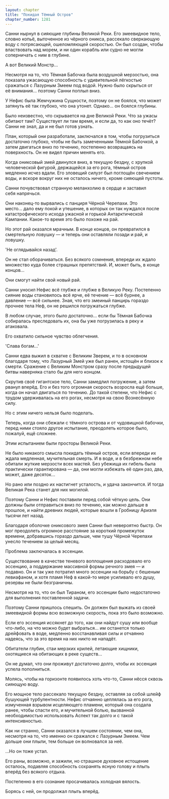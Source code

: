 ```yaml
---
layout: chapter
title: "Покидая Тёмный Остров"
chapter_number: 1281
---
```


Санни нырнул в сияющие глубины Великой Реки. Его змеевидное тело, словно копьё, выточенное из чёрного оникса, рассекало сверкающую воду с потрясающей, ошеломляющей скоростью. Он был создан, чтобы властвовать над морем, и ни один корабль или судно не могли соперничать с ним в глубине.

А вот Великий Монстр...

Несмотря на то, что Тёмная Бабочка была воздушной мерзостью, она показала ужасающую способность с удивительной лёгкостью сражаться с Лазурным Змеем под водой. Нужно было скрыться от её внимания... поэтому Санни поплыл вниз.

У Нефис была Жемчужина Сущности, поэтому он не боялся, что может затянуть её так глубоко, что она утонет. Однако... он боялся глубины.

Было неизвестно, что скрывается на дне Великой Реки. Что за ужасы обитают там? Существует ли там время, и если да, то как оно течёт? Санни не знал, да и не был готов узнать.

План, который они разработали, заключался в том, чтобы погрузиться достаточно глубоко, чтобы не быть замеченными Тёмной Бабочкой, а затем двигаться вниз по течению, постепенно возвращаясь на поверхность. Он не видел причин менять его.

Когда ониксовый змей двинулся вниз, в текущую бездну, с хрупкой человеческой фигурой, держащейся за его рога, тёмный остров медленно исчез вдали. Его зловещий силуэт был поглощён свечением воды, и вскоре вокруг них не осталось ничего, кроме сияющей пустоты.

Санни почувствовал странную меланхолию в сердце и заставил себя напрячься.

Они наконец-то вырвались с панциря Чёрной Черепахи. Это место... дало ему покой и утешение, в которых он так нуждался после катастрофического исхода ужасной и горькой Антарктической Кампании. Какое-то время это было похоже на рай.

Но этот рай оказался мрачным. В конце концов, он превратился в смертельную ловушку — и теперь они оставляли позади и рай, и ловушку.

'Не оглядывайся назад'.

Он не стал оборачиваться. Без всякого сомнения, впереди их ждало множество куда более страшных препятствий. И, может быть, в конце концов...

Они смогут найти свой новый рай.

Санни уносил Нефис всё глубже и глубже в Великую Реку. Постепенно сияние воды становилось всё ярче, её течение — всё бурнее, а давление — всё сильнее. Зная, что его змеиный панцирь гораздо прочнее тела Неф, он не решился погружаться глубже.

В любом случае, этого было достаточно... если бы Тёмная Бабочка собиралась преследовать их, она бы уже погрузилась в реку и атаковала.

Его охватило сильное чувство облегчения.

'Слава богам...'

Санни едва выжил в схватке с Великим Зверем, и то в основном благодаря тому, что Лазурный Змей уже был ранен, истощён и близок к смерти. Сражение с Великим Монстром сразу после предыдущей битвы наверняка стало бы для него концом.

Скрутив своё гигантское тело, Санни замедлил погружение, а затем рванул вперёд. Его и без того огромная скорость возросла ещё больше, когда он начал двигаться по течению. До такой степени, что Нефис с трудом удерживалась на его рогах, несмотря на свою Вознесённую силу.

Но с этим ничего нельзя было поделать.

Теперь, когда они сбежали с тёмного острова и от чудовищной бабочки, перед ними стояло другое испытание, преодолеть которое было, пожалуй, ещё сложнее.

Этим испытанием были просторы Великой Реки.

Не было никакого смысла покидать тёмный остров, если впереди их ждала медленная, мучительная смерть. И в воде, и в безбрежном небе обитали жуткие мерзости всех мастей. Без убежища их гибель была практически гарантирована — да, они могли избежать её один раз, два, может, даже десяток...

Но рано или поздно их настигнет усталость, и удача закончится. И тогда Великая Река станет для них могилой.

Поэтому Санни и Нефис поставили перед собой чёткую цель. Они должны были отправиться вниз по течению, как можно дальше в прошлое, и найти древних людей, которые вошли в Гробницу Ариэля тысячи лет назад.

Благодаря оболочке ониксового змея Санни был невероятно быстр. Он мог преодолеть огромное расстояние за короткий промежуток времени, добравшись гораздо дальше, чем тушу Чёрной Черепахи унесло течением за целый месяц.

Проблема заключалась в эссенции.

Существование в качестве теневого воплощения расходовало его эссенцию, а поддержание массивной формы речного змея — и подавно. Он и так уже потратил много эссенции на борьбу с бешеным левиафаном, и хотя пламя Неф в какой-то мере усиливало его душу, резервы не были безграничны.

Несмотря на то, что он был Тираном, его эссенции было недостаточно для выполнения поставленной задачи.

Поэтому Санни пришлось спешить. Он должен был выжать из своей змеевидной формы всю возможную скорость, пока это было возможно.

Если его эссенция иссякнет до того, как они найдут сушу или вообще что-либо, на что можно будет выбраться... им останется только дрейфовать в воде, медленно восстанавливая силы и отчаянно надеясь, что за это время на них никто не нападёт.

Обитатели глубин, стаи мерзких крилей, летающие хищники, охотящиеся на обитающих в реке существ...

Он не думал, что они проживут достаточно долго, чтобы их эссенция успела пополниться.

Молясь, чтобы на горизонте появилось хоть что-то, Санни нёсся сквозь сияющую воду.

Его мощное тело рассекало текущую бездну, оставляя за собой шлейф бушующей турбулентности. Нефис отчаянно цеплялась за его рога, измученная взрывом исцеляющего пламени, который она создала ранее, чтобы спасти его, и мучительной болью, вызванной необходимостью использовать Аспект так долго и с такой интенсивностью.

Как ни странно, Санни оказался в лучшем состоянии, чем она, несмотря на то, что именно он сражался с Лазурным Змеем. Чем дольше они плыли, тем больше он волновался за неё.

...Но он тоже устал.

Его раны, возможно, и зажили, но страшное духовное истощение осталось, подавляя способность сохранять ясную голову и плыть вперёд без всякого отдыха.

Постепенно в его сознание просачивалась холодная вялость.

Борясь с ней, он продолжал плыть вперёд.